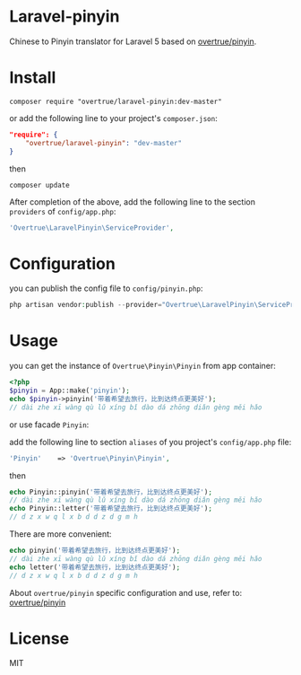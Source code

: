 # Laravel-pinyin

Chinese to Pinyin translator for Laravel 5 based on [overtrue/pinyin](https://github.com/overtrue/pinyin).

# Install

```shell
composer require "overtrue/laravel-pinyin:dev-master"
```

or add the following line to your project's `composer.json`:

```json
"require": {
    "overtrue/laravel-pinyin": "dev-master"
}
```
then

```shell
composer update
```
After completion of the above, add the following line to the section `providers` of `config/app.php`:

```php
'Overtrue\LaravelPinyin\ServiceProvider',
```

# Configuration

you can publish the config file to `config/pinyin.php`:

```php
php artisan vendor:publish --provider="Overtrue\LaravelPinyin\ServiceProvider" --tag="config"
```

# Usage

you can get the instance of `Overtrue\Pinyin\Pinyin` from app container:

```php
<?php
$pinyin = App::make('pinyin');
echo $pinyin->pinyin('带着希望去旅行，比到达终点更美好');
// dài zhe xī wàng qù lǔ xíng bǐ dào dá zhōng diǎn gèng měi hǎo
```

or use facade `Pinyin`:

add the following line to section `aliases` of you project's `config/app.php` file:

```php
'Pinyin'    => 'Overtrue\Pinyin\Pinyin',
```

then

```php
echo Pinyin::pinyin('带着希望去旅行，比到达终点更美好');
// dài zhe xī wàng qù lǔ xíng bǐ dào dá zhōng diǎn gèng měi hǎo
echo Pinyin::letter('带着希望去旅行，比到达终点更美好');
// d z x w q l x b d d z d g m h
```

There are more convenient:

```php
echo pinyin('带着希望去旅行，比到达终点更美好');
// dài zhe xī wàng qù lǔ xíng bǐ dào dá zhōng diǎn gèng měi hǎo
echo letter('带着希望去旅行，比到达终点更美好');
// d z x w q l x b d d z d g m h
```

About `overtrue/pinyin` specific configuration and use, refer to: [overtrue/pinyin](https://github.com/overtrue/pinyin)

# License

MIT
